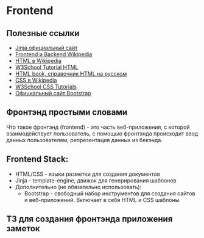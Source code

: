 # Frontend

## Полезные ссылки
- <a href='https://jinja.palletsprojects.com/en/3.1.x/'>Jinja официальный сайт</a>
- <a href='https://en.wikipedia.org/wiki/Frontend_and_backend'>Frontend и Backend Wikipedia</a>
- <a href='https://ru.wikipedia.org/wiki/HTML'>HTML в Wikipedia</a>
- <a href='https://www.w3schools.com/html/'>W3School Tutorial HTML</a>
- <a href='http://htmlbook.ru'>HTML book, справочник HTML на русском</a>
- <a href='https://ru.wikipedia.org/wiki/CSS'>CSS в Wikipedia</a>
- <a href='https://www.w3schools.com/css/'>W3School CSS Tutorials</a> 
- <a href='https://getbootstrap.com'>Официальный сайт Bootstrap</a>


## Фронтэнд простыми словами
Что такое фронтэнд (frontend) - это часть веб-приложения, с которой взаимодействует пользователь, с помощью фронтэнда происходит ввод данных пользователем, репрезентация данных из бекэнда. 

## Frontend Stack:
- HTML/CSS - языки разметки для создания документов 
- Jinja - template-engine, движок для генерирования шаблонов
- Дополнительно (не обязательно использовать):
    - Bootstrap - свободный набор инструментов для создания сайтов и веб-приложений. Включает в себя HTML и CSS шаблоны.

## ТЗ для создания фронтэнда приложения заметок